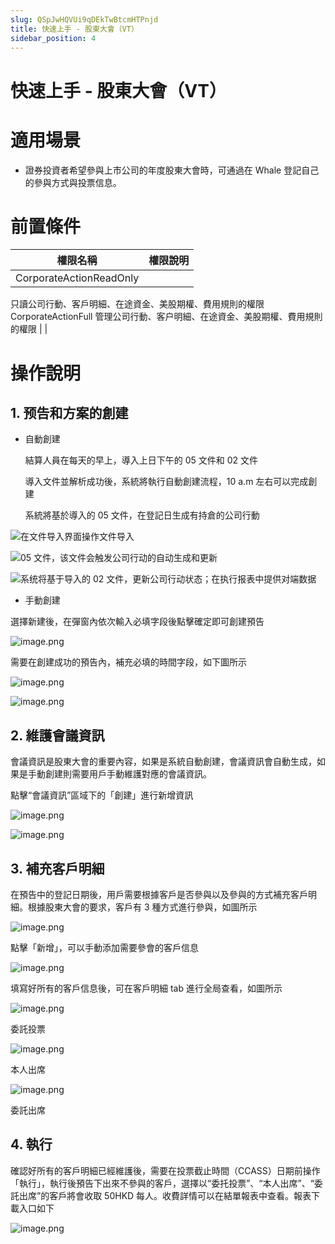 ```yaml
---
slug: QSpJwHQVUi9qDEkTwBtcmHTPnjd
title: 快速上手 - 股東大會（VT）
sidebar_position: 4
---
```



# 快速上手 - 股東大會（VT）


# 適用場景

- 證券投資者希望參與上市公司的年度股東大會時，可通過在 Whale 登記自己的參與方式與投票信息。

# 前置條件


| 權限名稱                                                                                                        | 權限說明 |
| ----------------------------------------------------------------------------------------------------------- | ---- |
| CorporateActionReadOnly 
只讀公司行動、客戶明細、在途資金、美股期權、費用規則的權限 
CorporateActionFull
 管理公司行動、客户明細、在途資金、美股期權、費用規則的權限  |      |


# 操作說明 


## 1. 预告和方案的**創建**

- 自動創建

    結算人員在每天的早上，導入上日下午的 05 文件和 02 文件


    導入文件並解析成功後，系統將執行自動創建流程，10 a.m 左右可以完成創建


    系統將基於導入的 05 文件，在登記日生成有持倉的公司行動


![在文件导入界面操作文件导入](/assets/eccdba58bcd2b30fcfc0fffb31973311.png)


![05 文件，该文件会触发公司行动的自动生成和更新](/assets/c1d38c52dc5eb82e26e69a9fc7ee38ec.png)


![系统将基于导入的 02 文件，更新公司行动状态；在执行报表中提供对端数据](/assets/1d9ec4386ea83b3e38feeabd6b138197.png)

- 手動創建

選擇新建後，在彈窗內依次輸入必填字段後點擊確定即可創建預告


![image.png](/assets/2da361228948f68f71b4a7debe4c6b6a.png)


需要在創建成功的預告內，補充必填的時間字段，如下圖所示


![image.png](/assets/075ce55156072682182e9f3bd0fd0070.png)


![image.png](/assets/ebd34ed42bde9768a3dad469e14bf1d7.png)


## 2. 維護會議資訊


會議資訊是股東大會的重要內容，如果是系統自動創建，會議資訊會自動生成，如果是手動創建則需要用戶手動維護對應的會議資訊。


點擊“會議資訊”區域下的「創建」進行新增資訊


![image.png](/assets/a81f27c94b525788c3f7792c31811043.png)


![image.png](/assets/5f6b17fe2ac41401ca93e0c9aa9f3d62.png)


## **3. 補充客戶明細**


在預告中的登記日期後，用戶需要根據客戶是否參與以及參與的方式補充客戶明細。根據股東大會的要求，客戶有 3 種方式進行參與，如圖所示


![image.png](/assets/1651cb56f5dd80bfde7db2a69417f531.png)


點擊「新增」，可以手動添加需要參會的客戶信息


![image.png](/assets/21b06e7ff7e5acaae50e00df640e0ca0.png)


填寫好所有的客戶信息後，可在客戶明細 tab 進行全局查看，如圖所示


![image.png](/assets/bc2a2b0b9a11b875701aa458169b6d62.png)


委託投票


![image.png](/assets/e05e418ed029e300f6c04d949f251238.png)


本人出席


![image.png](/assets/1ad839cc98074af35bd933fa89377867.png)


委託出席


## 4. **執行**


確認好所有的客戶明細已經維護後，需要在投票截止時間（CCASS）日期前操作「執行」，執行後預告下出來不參與的客戶，選擇以“委托投票”、“本人出席”、“委託出席”的客戶將會收取 50HKD 每人。收費詳情可以在結單報表中查看。報表下載入口如下


![image.png](/assets/bcde2d27699f2de86c9b75dc8f2f5bcf.png)


    


    

